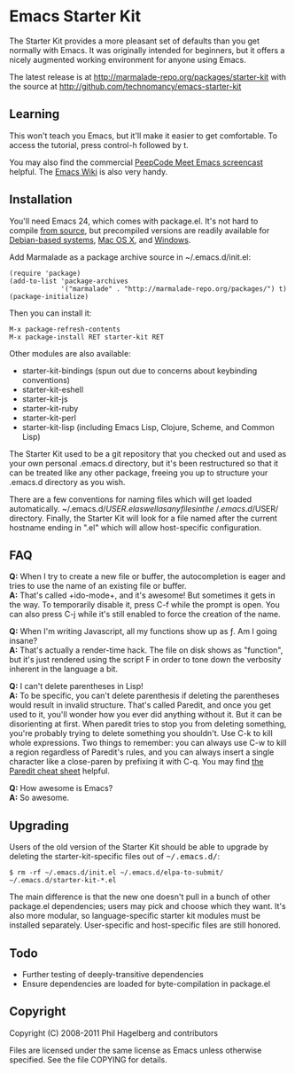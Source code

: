 # Emacs Starter Kit

The Starter Kit provides a more pleasant set of defaults than you get
normally with Emacs. It was originally intended for beginners, but it
offers a nicely augmented working environment for anyone using Emacs.

The latest release is at http://marmalade-repo.org/packages/starter-kit
with the source at http://github.com/technomancy/emacs-starter-kit

## Learning

This won't teach you Emacs, but it'll make it easier to get
comfortable. To access the tutorial, press control-h followed by t.

You may also find the commercial [PeepCode Meet Emacs
screencast](http://peepcode.com/products/meet-emacs) helpful. The
[Emacs Wiki](http://emacswiki.org) is also very handy.

## Installation

You'll need Emacs 24, which comes with package.el. It's not hard to
compile [from source](http://github.com/emacsmirror/emacs), but
precompiled versions are readily available for
[Debian-based systems](http://emacs.naquadah.org/),
[Mac OS X](http://emacsformacosx.com), and
[Windows](http://code.google.com/p/emacs-for-windows/updates/list).

Add Marmalade as a package archive source in ~/.emacs.d/init.el:

    (require 'package)
    (add-to-list 'package-archives
                 '("marmalade" . "http://marmalade-repo.org/packages/") t)
    (package-initialize)

Then you can install it:

    M-x package-refresh-contents
    M-x package-install RET starter-kit RET

Other modules are also available:

* starter-kit-bindings (spun out due to concerns about keybinding conventions)
* starter-kit-eshell
* starter-kit-js
* starter-kit-ruby
* starter-kit-perl
* starter-kit-lisp (including Emacs Lisp, Clojure, Scheme, and Common Lisp)

The Starter Kit used to be a git repository that you checked out and
used as your own personal .emacs.d directory, but it's been
restructured so that it can be treated like any other package, freeing
you up to structure your .emacs.d directory as you wish.

There are a few conventions for naming files which will get loaded
automatically. ~/.emacs.d/$USER.el as well as any files in the
~/.emacs.d/$USER/ directory. Finally, the Starter Kit will look for a
file named after the current hostname ending in ".el" which will allow
host-specific configuration.

## FAQ

**Q:** When I try to create a new file or buffer, the autocompletion is eager and tries to use the name of an existing file or buffer.  
**A:** That's called +ido-mode+, and it's awesome! But sometimes it
  gets in the way. To temporarily disable it, press C-f while the
  prompt is open. You can also press C-j while it's still enabled to
  force the creation of the name.

**Q:** When I'm writing Javascript, all my functions show up as ƒ. Am I going insane?  
**A:** That's actually a render-time hack. The file on disk shows as
  "function", but it's just rendered using the script F in order to
  tone down the verbosity inherent in the language a bit.

**Q:** I can't delete parentheses in Lisp!  
**A:** To be specific, you can't delete parenthesis if deleting the
  parentheses would result in invalid structure. That's called
  Paredit, and once you get used to it, you'll wonder how you ever did
  anything without it. But it can be disorienting at first. When
  paredit tries to stop you from deleting something, you're probably
  trying to delete something you shouldn't. Use C-k to kill whole
  expressions. Two things to remember: you can always use C-w to kill
  a region regardless of Paredit's rules, and you can always insert a
  single character like a close-paren by prefixing it with C-q. You
  may find [the Paredit cheat 
  sheet](http://www.emacswiki.org/emacs/PareditCheatsheet) helpful.

**Q:** How awesome is Emacs?  
**A:** So awesome.

## Upgrading

Users of the old version of the Starter Kit should be able to upgrade
by deleting the starter-kit-specific files out of <tt>~/.emacs.d/</tt>:

    $ rm -rf ~/.emacs.d/init.el ~/.emacs.d/elpa-to-submit/ ~/.emacs.d/starter-kit-*.el

The main difference is that the new one doesn't pull in a bunch of
other package.el dependencies; users may pick and choose which they
want. It's also more modular, so language-specific starter kit modules
must be installed separately. User-specific and host-specific files
are still honored.

## Todo

* Further testing of deeply-transitive dependencies
* Ensure dependencies are loaded for byte-compilation in package.el

## Copyright

Copyright (C) 2008-2011 Phil Hagelberg and contributors

Files are licensed under the same license as Emacs unless otherwise
specified. See the file COPYING for details.
